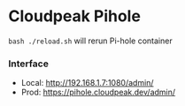 # Cloudpeak Pihole
`bash ./reload.sh` will rerun Pi-hole container

### Interface
- Local: http://192.168.1.7:1080/admin/
- Prod: https://pihole.cloudpeak.dev/admin/